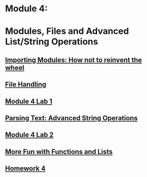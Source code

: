 # Module 4: 
# Modules, Files and Advanced List/String Operations

## [Importing Modules: How not to reinvent the wheel](https://github.com/summerela/intro_programming_python/blob/master/Module4/1_Importing_Modules.ipynb)

## [File Handling](https://github.com/summerela/intro_programming_python/blob/master/Module4/2_File_Handling.ipynb)

## [Module 4 Lab 1](Lab1.md)

## [Parsing Text: Advanced String Operations](https://github.com/summerela/intro_programming_python/blob/master/Module4/3_parsing_text.ipynb)

## [Module 4 Lab 2](Lab2.md)

## [More Fun with Functions and Lists](https://github.com/summerela/intro_programming_python/blob/master/Module4/4_more_functions.ipynb)

## [Homework 4](https://canvas.uw.edu/courses/1105303/assignments/3464478)

